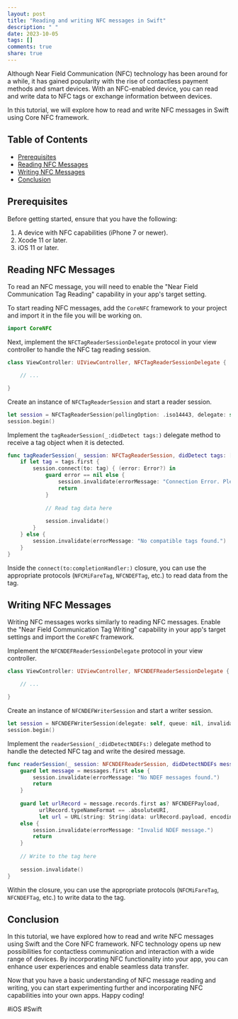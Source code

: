 ```yaml
---
layout: post
title: "Reading and writing NFC messages in Swift"
description: " "
date: 2023-10-05
tags: []
comments: true
share: true
---
```


Although Near Field Communication (NFC) technology has been around for a while, it has gained popularity with the rise of contactless payment methods and smart devices. With an NFC-enabled device, you can read and write data to NFC tags or exchange information between devices.

In this tutorial, we will explore how to read and write NFC messages in Swift using Core NFC framework.

## Table of Contents

* [Prerequisites](#prerequisites)
* [Reading NFC Messages](#reading-nfc-messages)
* [Writing NFC Messages](#writing-nfc-messages)
* [Conclusion](#conclusion)

## Prerequisites
Before getting started, ensure that you have the following:

1. A device with NFC capabilities (iPhone 7 or newer).
2. Xcode 11 or later.
3. iOS 11 or later.

## Reading NFC Messages

To read an NFC message, you will need to enable the "Near Field Communication Tag Reading" capability in your app's target setting.

To start reading NFC messages, add the `CoreNFC` framework to your project and import it in the file you will be working on.

```swift
import CoreNFC
```

Next, implement the `NFCTagReaderSessionDelegate` protocol in your view controller to handle the NFC tag reading session.

```swift
class ViewController: UIViewController, NFCTagReaderSessionDelegate {

    // ...

}
```

Create an instance of `NFCTagReaderSession` and start a reader session.

```swift
let session = NFCTagReaderSession(pollingOption: .iso14443, delegate: self)
session.begin()
```

Implement the `tagReaderSession(_:didDetect tags:)` delegate method to receive a tag object when it is detected.

```swift
func tagReaderSession(_ session: NFCTagReaderSession, didDetect tags: [NFCTag]) {
    if let tag = tags.first {
        session.connect(to: tag) { (error: Error?) in
            guard error == nil else {
                session.invalidate(errorMessage: "Connection Error. Please try again.")
                return
            }
            
            // Read tag data here
            
            session.invalidate()
        }
    } else {
        session.invalidate(errorMessage: "No compatible tags found.")
    }
}
```

Inside the `connect(to:completionHandler:)` closure, you can use the appropriate protocols (`NFCMiFareTag`, `NFCNDEFTag`, etc.) to read data from the tag.

## Writing NFC Messages

Writing NFC messages works similarly to reading NFC messages. Enable the "Near Field Communication Tag Writing" capability in your app's target settings and import the `CoreNFC` framework.

Implement the `NFCNDEFReaderSessionDelegate` protocol in your view controller.

```swift
class ViewController: UIViewController, NFCNDEFReaderSessionDelegate {

    // ...

}
```

Create an instance of `NFCNDEFWriterSession` and start a writer session.

```swift
let session = NFCNDEFWriterSession(delegate: self, queue: nil, invalidateAfterFirstWrite: true)
session.begin()
```

Implement the `readerSession(_:didDetectNDEFs:)` delegate method to handle the detected NFC tag and write the desired message.

```swift
func readerSession(_ session: NFCNDEFReaderSession, didDetectNDEFs messages: [NFCNDEFMessage]) {
    guard let message = messages.first else {
        session.invalidate(errorMessage: "No NDEF messages found.")
        return
    }
    
    guard let urlRecord = message.records.first as? NFCNDEFPayload,
          urlRecord.typeNameFormat == .absoluteURI,
          let url = URL(string: String(data: urlRecord.payload, encoding: .utf8))
    else {
        session.invalidate(errorMessage: "Invalid NDEF message.")
        return
    }
    
    // Write to the tag here
    
    session.invalidate()
}
```

Within the closure, you can use the appropriate protocols (`NFCMiFareTag`, `NFCNDEFTag`, etc.) to write data to the tag.

## Conclusion

In this tutorial, we have explored how to read and write NFC messages using Swift and the Core NFC framework. NFC technology opens up new possibilities for contactless communication and interaction with a wide range of devices. By incorporating NFC functionality into your app, you can enhance user experiences and enable seamless data transfer.

Now that you have a basic understanding of NFC message reading and writing, you can start experimenting further and incorporating NFC capabilities into your own apps. Happy coding!

#iOS #Swift
